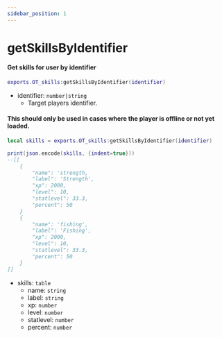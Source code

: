 ```yaml
---
sidebar_position: 1
---
```


# getSkillsByIdentifier

#### Get skills for user by identifier

```lua
exports.OT_skills:getSkillsByIdentifier(identifier)
```
- identifier: `number|string`
    - Target players identifier.

#### This should only be used in cases where the player is offline or not yet loaded. 
```lua
local skills = exports.OT_skills:getSkillsByIdentifier(identifier)

print(json.encode(skills, {indent=true}))
--[[
    {
        "name": 'strength,
        "label": 'Strength',
        "xp": 2000,
        "level": 10,
        "statlevel": 33.3,
        "percent": 50
    }
    {
        "name": 'fishing',
        "label": 'Fishing',
        "xp": 2000,
        "level": 10,
        "statlevel": 33.3,
        "percent": 50
    }
]]
```
- skills: `table`
    - name: `string`
    - label: `string`
    - xp: `number`
    - level: `number`
    - statlevel: `number`
    - percent: `number`
